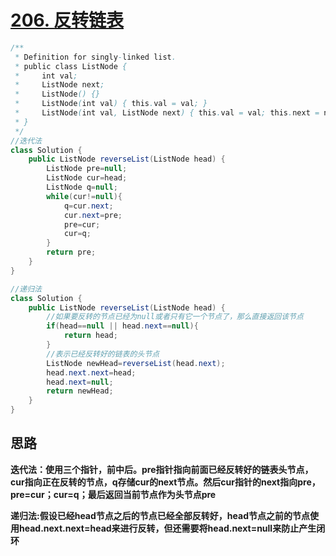 # [206. 反转链表](https://leetcode-cn.com/problems/reverse-linked-list/)

```java
/**
 * Definition for singly-linked list.
 * public class ListNode {
 *     int val;
 *     ListNode next;
 *     ListNode() {}
 *     ListNode(int val) { this.val = val; }
 *     ListNode(int val, ListNode next) { this.val = val; this.next = next; }
 * }
 */
//迭代法
class Solution {
    public ListNode reverseList(ListNode head) {
        ListNode pre=null;
        ListNode cur=head;
        ListNode q=null;
        while(cur!=null){
            q=cur.next;
            cur.next=pre;
            pre=cur;
            cur=q;
        }
        return pre;
    }
}

//递归法
class Solution {
    public ListNode reverseList(ListNode head) {
        //如果要反转的节点已经为null或者只有它一个节点了，那么直接返回该节点
        if(head==null || head.next==null){
            return head;
        }
        //表示已经反转好的链表的头节点
        ListNode newHead=reverseList(head.next);
        head.next.next=head;
        head.next=null;
        return newHead;
    }
}
```

## 思路

**迭代法：使用三个指针，前中后。pre指针指向前面已经反转好的链表头节点，cur指向正在反转的节点，q存储cur的next节点。然后cur指针的next指向pre，pre=cur；cur=q；最后返回当前节点作为头节点pre**

**递归法:假设已经head节点之后的节点已经全部反转好，head节点之前的节点使用head.next.next=head来进行反转，但还需要将head.next=null来防止产生闭环**

